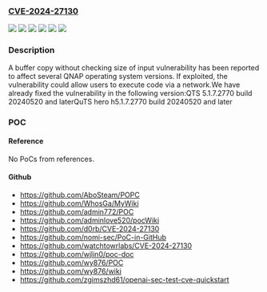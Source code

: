 ### [CVE-2024-27130](https://cve.mitre.org/cgi-bin/cvename.cgi?name=CVE-2024-27130)
![](https://img.shields.io/static/v1?label=Product&message=QTS&color=blue)
![](https://img.shields.io/static/v1?label=Product&message=QuTS%20hero&color=blue)
![](https://img.shields.io/static/v1?label=Version&message=5.1.x%3C%205.1.7.2770%20build%2020240520%20&color=brighgreen)
![](https://img.shields.io/static/v1?label=Version&message=h5.1.x%3C%20h5.1.7.2770%20build%2020240520%20&color=brighgreen)
![](https://img.shields.io/static/v1?label=Vulnerability&message=CWE-120&color=brighgreen)
![](https://img.shields.io/static/v1?label=Vulnerability&message=CWE-121&color=brighgreen)

### Description

A buffer copy without checking size of input vulnerability has been reported to affect several QNAP operating system versions. If exploited, the vulnerability could allow users to execute code via a network.We have already fixed the vulnerability in the following version:QTS 5.1.7.2770 build 20240520 and laterQuTS hero h5.1.7.2770 build 20240520 and later

### POC

#### Reference
No PoCs from references.

#### Github
- https://github.com/AboSteam/POPC
- https://github.com/WhosGa/MyWiki
- https://github.com/admin772/POC
- https://github.com/adminlove520/pocWiki
- https://github.com/d0rb/CVE-2024-27130
- https://github.com/nomi-sec/PoC-in-GitHub
- https://github.com/watchtowrlabs/CVE-2024-27130
- https://github.com/wjlin0/poc-doc
- https://github.com/wy876/POC
- https://github.com/wy876/wiki
- https://github.com/zgimszhd61/openai-sec-test-cve-quickstart


